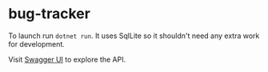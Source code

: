 # bug-tracker

To launch run `dotnet run`. It uses SqlLite so it shouldn't need any extra work for development.

Visit [Swagger UI](http://localhost:5000/swagger) to explore the API.